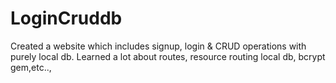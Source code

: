 # LoginCruddb
Created a website which includes signup, login &amp; CRUD operations with purely local db. Learned a lot about routes, resource routing local db, bcrypt gem,etc..,
